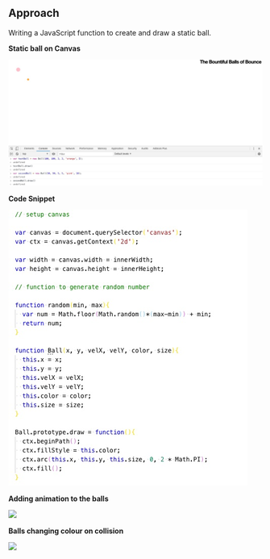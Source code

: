 ## Approach

Writing a JavaScript function to create and draw a static ball.

**Static ball on Canvas**

![one](images/one.jpg)

**Code Snippet**


![code snippet](images/code1.jpg)

**Adding animation to the balls**

![](https://media.giphy.com/media/dyoeRdg6qtpp89FOcb/giphy.gif)

**Balls changing colour on collision**

![](https://media.giphy.com/media/hU9YKzMX6QH0hoTWap/giphy.gif)

